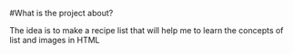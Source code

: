 #What is the project about?

The idea is to make a recipe list that will help me to learn the concepts of list and images in HTML